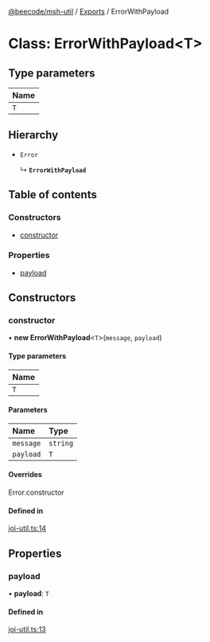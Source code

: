 [@beecode/msh-util](../README.md) / [Exports](../modules.md) / ErrorWithPayload

# Class: ErrorWithPayload<T\>

## Type parameters

| Name |
| :------ |
| `T` |

## Hierarchy

- `Error`

  ↳ **`ErrorWithPayload`**

## Table of contents

### Constructors

- [constructor](ErrorWithPayload.md#constructor)

### Properties

- [payload](ErrorWithPayload.md#payload)

## Constructors

### constructor

• **new ErrorWithPayload**<`T`\>(`message`, `payload`)

#### Type parameters

| Name |
| :------ |
| `T` |

#### Parameters

| Name | Type |
| :------ | :------ |
| `message` | `string` |
| `payload` | `T` |

#### Overrides

Error.constructor

#### Defined in

[joi-util.ts:14](https://github.com/beecode-rs/msh-util/blob/d5f403f/src/joi-util.ts#L14)

## Properties

### payload

• **payload**: `T`

#### Defined in

[joi-util.ts:13](https://github.com/beecode-rs/msh-util/blob/d5f403f/src/joi-util.ts#L13)
